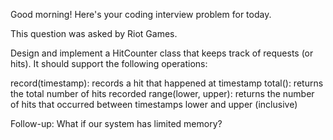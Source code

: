Good morning! Here's your coding interview problem for today.

This question was asked by Riot Games.

Design and implement a HitCounter class that keeps track of 
requests (or hits). It should support the following operations:

record(timestamp): records a hit that happened at timestamp
total(): returns the total number of hits recorded
range(lower, upper): returns the number of hits that occurred 
between timestamps lower and upper (inclusive)

Follow-up: What if our system has limited memory?
